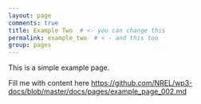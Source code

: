 ```yaml
---
layout: page
comments: true
title: Example Two  # <- you can change this
permalink: example_two  # < - and this too
group: pages
---
```


This is a simple example page.

Fill me with content here https://github.com/NREL/wp3-docs/blob/master/docs/pages/example_page_002.md
